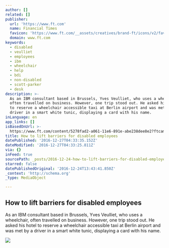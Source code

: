 ```yaml
---
author: []
related: []
publisher:
  url: 'https://www.ft.com'
  name: Financial Times
  favicon: 'https://www.ft.com/__assets/creatives/brand-ft/icons/v2/favicon-194x194.png'
  domain: www.ft.com
keywords:
  - disabled
  - veulliet
  - employees
  - ibm
  - wheelchair
  - help
  - bdi
  - non-disabled
  - scott-parker
  - desk
description: >-
  As an IBM consultant based in Brussels, Yves Veulliet, who uses a wheelchair,
  often travelled on business. However, one trip stood out. He asked his hotel
  to reserve a wheelchair accessible taxi at Berlin airport and was met by a
  driver in a smart white tunic, displaying a card with his name.
inLanguage: en
app_links: []
isBasedOnUrl: >-
  https://www.ft.com/content/5278fad2-a061-11e6-891e-abe238dee8e2?ftcamp=traffic/partner/feed_headline/us_yahoo/auddev
title: How to lift barriers for disabled employees
datePublished: '2016-12-27T04:33:35.152Z'
dateModified: '2016-12-27T04:33:25.811Z'
via: {}
inFeed: true
sourcePath: _posts/2016-12-24-how-to-lift-barriers-for-disabled-employees.md
starred: false
datePublishedOriginal: '2016-12-24T13:43:41.850Z'
_context: 'http://schema.org'
_type: MediaObject

---
```

<article style=""><h1>How to lift barriers for disabled employees</h1><p>As an IBM consultant based in Brussels, Yves Veulliet, who uses a wheelchair, often travelled on business. However, one trip stood out. He asked his hotel to reserve a wheelchair accessible taxi at Berlin airport and was met by a driver in a smart white tunic, displaying a card with his name.</p><img src="http://prod-upp-image-read.ft.com/32b0fb40-b5d4-11e6-ba85-95d1533d9a62" /></article>